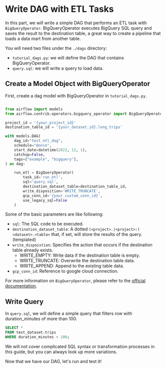 # Write DAG with ETL Tasks

In this part, we will write a simple DAG that performs an ETL task with `BigQueryOperator`. 
BigQueryOperator executes BigQuery SQL query and saves the result to the destination table, a great way to create a pipeline that loads a data mart from another table. 

You will need two files under the `./dags` directory: 

* `tutorial_dags.py`: we will define the DAG that contains BigQueryOperator. 
* `query.sql`: we will write a query to load data.

## Create a Model Object with BigQueryOperator

First, create a dag model with BigQueryOperator in `tutorial_dags.py`.  
```python

from airflow import models
from airflow.contrib.operators.bigquery_operator import BigQueryOperator

project_id = '{your_project_id}'
destination_table_id = '{your_dataset_id}.long_trips'

with models.DAG(
    dag_id="test_etl_dag",
    schedule="@once",
    start_date=datetime(2022, 12, 1),
    catchup=False,
    tags=["example", "bigquery"],
) as dag:

    run_etl = BigQueryOperator(
        task_id='run_etl',
        sql='query.sql',
        destination_dataset_table=destination_table_id,
        write_disposition='WRITE_TRUNCATE',
        gcp_conn_id='{your_custom_conn_id}', 
        use_legacy_sql=False
    )
```

Some of the basic parameters are like following: 

* `sql`: The SQL code to be executed. 
* `destination_dataset_table`: A dotted `(<project>.|<project>:)<dataset>.<table>` that, if set, will store the results of the query. (templated)
* `write_dispoistion`: Specifies the action that occurs if the destination table already exists.
     - WRITE_EMPTY: Write data if the destination table is empty.
     - WRITE_TRUNCATE: Overwrite the destination table data.
     - WRITE_APPEND: Append to the existing table data.
* `gcp_conn_id`: Reference to google cloud connection. 

For more information on `BigQueryOperator`, please refer to the [official documentation](https://airflow.apache.org/docs/apache-airflow/1.10.3/_api/airflow/contrib/operators/bigquery_operator/index.html).

## Write Query
In `query.sql`, we will define a simple query that filters row with duration_minutes of more than 100. 
```sql
SELECT *
FROM test_dataset.trips
WHERE duration_minutes > 100;
```

We will not cover complicated SQL syntax or transformation processes in this guide, but you can always look up more variations. 

Now that we have our DAG, let's run and test it! 
